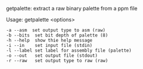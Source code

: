 getpalette: extract a raw binary palette from a ppm file

Usage: getpalette &lt;options&gt;

	-a --asm  set output type to asm (raw)
	-b --bits  set bit depth of palette (8)
	-h --help  show thie help message
	-i --in    set input file (stdin)
	-l --label set label for assembly file (palette)
	-o --out   set output file (stdout)
	-r --raw   set output type to raw (raw)
